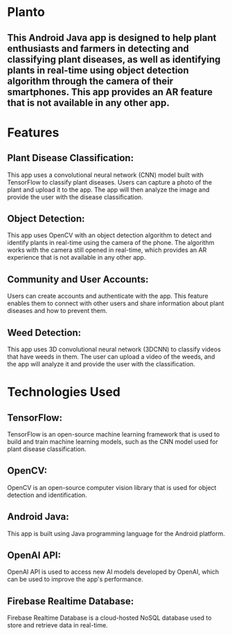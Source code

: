 # Planto
## This Android Java app is designed to help plant enthusiasts and farmers in detecting and classifying plant diseases, as well as identifying plants in real-time using object detection algorithm through the camera of their smartphones. This app provides an AR feature that is not available in any other app.

# Features
## Plant Disease Classification: 
This app uses a convolutional neural network (CNN) model built with TensorFlow to classify plant diseases. Users can capture a photo of the plant and upload it to the app. The app will then analyze the image and provide the user with the disease classification.

## Object Detection: 
This app uses OpenCV with an object detection algorithm to detect and identify plants in real-time using the camera of the phone. The algorithm works with the camera still opened in real-time, which provides an AR experience that is not available in any other app.

## Community and User Accounts: 
Users can create accounts and authenticate with the app. This feature enables them to connect with other users and share information about plant diseases and how to prevent them.

## Weed Detection:
This app uses 3D convolutional neural network (3DCNN) to classify videos that have weeds in them. The user can upload a video of the weeds, and the app will analyze it and provide the user with the classification.

# Technologies Used
## TensorFlow: 
TensorFlow is an open-source machine learning framework that is used to build and train machine learning models, such as the CNN model used for plant disease classification.

## OpenCV: 
OpenCV is an open-source computer vision library that is used for object detection and identification.

## Android Java: 
This app is built using Java programming language for the Android platform.

## OpenAI API: 
OpenAI API is used to access new AI models developed by OpenAI, which can be used to improve the app's performance.

## Firebase Realtime Database: 
Firebase Realtime Database is a cloud-hosted NoSQL database used to store and retrieve data in real-time.
